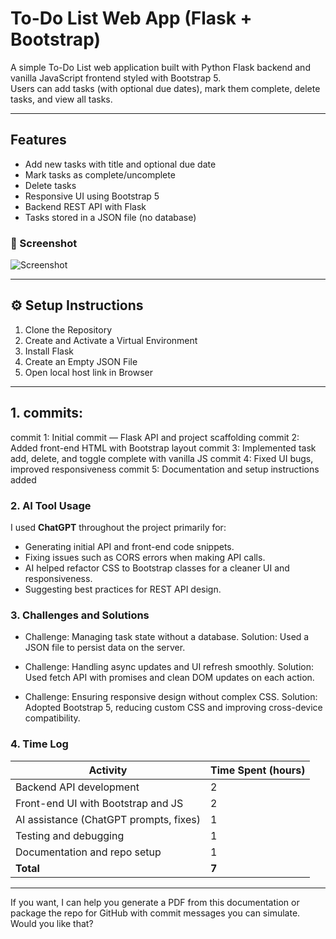 # To-Do List Web App (Flask + Bootstrap)

A simple To-Do List web application built with Python Flask backend and vanilla JavaScript frontend styled with Bootstrap 5.  
Users can add tasks (with optional due dates), mark them complete, delete tasks, and view all tasks.

---

## Features

- Add new tasks with title and optional due date
- Mark tasks as complete/uncomplete
- Delete tasks
- Responsive UI using Bootstrap 5
- Backend REST API with Flask
- Tasks stored in a JSON file (no database)

### 📸 Screenshot
![Screenshot](![To-Do-List_Flask_Bootstrap](https://github.com/user-attachments/assets/cca92f83-49ce-4ef0-80d0-c3b5ad4f5fe3)
)


---
## ⚙️ Setup Instructions

1. Clone the Repository
2. Create and Activate a Virtual Environment
3. Install Flask
4. Create an Empty JSON File
5. Open local host link in Browser

---
## 1. commits:

commit 1: Initial commit — Flask API and project scaffolding
commit 2: Added front-end HTML with Bootstrap layout
commit 3: Implemented task add, delete, and toggle complete with vanilla JS
commit 4: Fixed UI bugs, improved responsiveness
commit 5: Documentation and setup instructions added



### 2. AI Tool Usage

I used **ChatGPT** throughout the project primarily for:

- Generating initial API and front-end code snippets.
- Fixing issues such as CORS errors when making API calls.
- AI helped refactor CSS to Bootstrap classes for a cleaner UI and responsiveness.
- Suggesting best practices for REST API design.


### 3. Challenges and Solutions

- Challenge: Managing task state without a database.
Solution: Used a JSON file to persist data on the server.

- Challenge: Handling async updates and UI refresh smoothly.
Solution: Used fetch API with promises and clean DOM updates on each action.

- Challenge: Ensuring responsive design without complex CSS.
Solution: Adopted Bootstrap 5, reducing custom CSS and improving cross-device compatibility.


### 4. Time Log

| Activity               | Time Spent (hours) |
|------------------------|--------------------|
| Backend API development | 2 |
| Front-end UI with Bootstrap and JS | 2 |
| AI assistance (ChatGPT prompts, fixes) | 1 |
| Testing and debugging   | 1 |
| Documentation and repo setup | 1 |
| **Total**              | **7**|

---

If you want, I can help you generate a PDF from this documentation or package the repo for GitHub with commit messages you can simulate. Would you like that?
